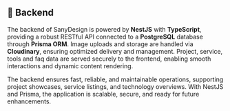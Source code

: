 ## 🔐 Backend

The backend of SanyDesign is powered by **NestJS** with **TypeScript**, providing a robust RESTful API connected to a **PostgreSQL** database through **Prisma ORM**. Image uploads and storage are handled via **Cloudinary**, ensuring optimized delivery and management. Project, service, tools and faq data are served securely to the frontend, enabling smooth interactions and dynamic content rendering.

The backend ensures fast, reliable, and maintainable operations, supporting project showcases, service listings, and technology overviews. With NestJS and Prisma, the application is scalable, secure, and ready for future enhancements.

